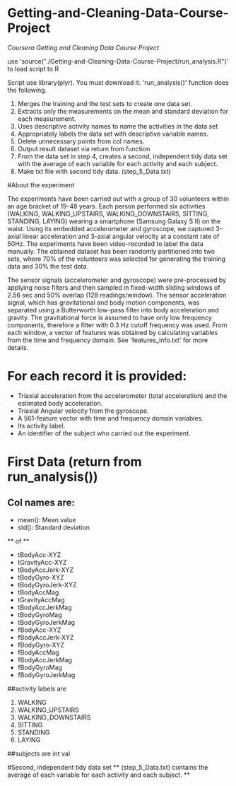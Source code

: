 # Getting-and-Cleaning-Data-Course-Project
*Coursera Getting and Cleaning Data Course Project*

use
'source("./Getting-and-Cleaning-Data-Course-Project/run_analysis.R")'
to load script to R

Script use library(plyr). You must download it.
'run_analysis()' function does the following.
  
  1. Merges the training and the test sets to create one data set.
  2. Extracts only the measurements on the mean and standard deviation for each measurement.
  3. Uses descriptive activity names to name the activities in the data set
  4. Appropriately labels the data set with descriptive variable names.
  6. Delete unnecessary points from col names.
  5. Output result dataset via return from function
  6. From the data set in step 4, creates a second, independent tidy data set with the average of each variable for each activity and each subject.
  7. Make txt file with second tidy data. (step_5_Data.txt)

#About the experiment

The experiments have been carried out with a group of 30 volunteers within an age bracket of 19-48 years.   Each person performed six activities (WALKING, WALKING_UPSTAIRS, WALKING_DOWNSTAIRS, SITTING, STANDING, LAYING) wearing a smartphone (Samsung Galaxy S II) on the waist. Using its embedded accelerometer and gyroscope, we captured 3-axial linear acceleration and 3-axial angular velocity at a constant rate of 50Hz. The experiments have been video-recorded to label the data manually. The obtained dataset has been randomly partitioned into two sets, where 70% of the volunteers was selected for generating the training data and 30% the test data.

The sensor signals (accelerometer and gyroscope) were pre-processed by applying noise filters and then sampled in fixed-width sliding windows of 2.56 sec and 50% overlap (128 readings/window). The sensor acceleration signal, which has gravitational and body motion components, was separated using a Butterworth low-pass filter into body acceleration and gravity. The gravitational force is assumed to have only low frequency components, therefore a filter with 0.3 Hz cutoff frequency was used. From each window, a vector of features was obtained by calculating variables from the time and frequency domain. See 'features_info.txt' for more details.

For each record it is provided:
======================================

- Triaxial acceleration from the accelerometer (total acceleration) and the estimated body acceleration.
- Triaxial Angular velocity from the gyroscope. 
- A 561-feature vector with time and frequency domain variables. 
- Its activity label. 
- An identifier of the subject who carried out the experiment.
# First Data (return from run_analysis())
## Col names are:

* mean(): Mean value
* std(): Standard deviation

** of **

* tBodyAcc-XYZ
* tGravityAcc-XYZ
* tBodyAccJerk-XYZ
* tBodyGyro-XYZ
* tBodyGyroJerk-XYZ
* tBodyAccMag
* tGravityAccMag
* tBodyAccJerkMag
* tBodyGyroMag
* tBodyGyroJerkMag
* fBodyAcc-XYZ
* fBodyAccJerk-XYZ
* fBodyGyro-XYZ
* fBodyAccMag
* fBodyAccJerkMag
* fBodyGyroMag
* fBodyGyroJerkMag

##activity labels are
1. WALKING
2. WALKING_UPSTAIRS
3. WALKING_DOWNSTAIRS
4. SITTING
5. STANDING
6. LAYING

##subjects are int val

#Second, independent tidy data set 
** (step_5_Data.txt)  contains the average of each variable for each activity and each subject. **
